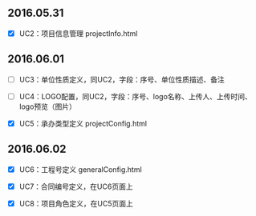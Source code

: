 ## 2016.05.31

-[x] UC2：项目信息管理 projectInfo.html

## 2016.06.01

-[ ] UC3：单位性质定义，同UC2，字段：序号、单位性质描述、备注


-[ ] UC4：LOGO配置，同UC2，字段：序号、logo名称、上传人、上传时间、logo预览（图片）


-[x] UC5：承办类型定义 projectConfig.html


## 2016.06.02

-[x] UC6：工程号定义 generalConfig.html
-[x] UC7：合同编号定义，在UC6页面上
-[x] UC8：项目角色定义，在UC5页面上

